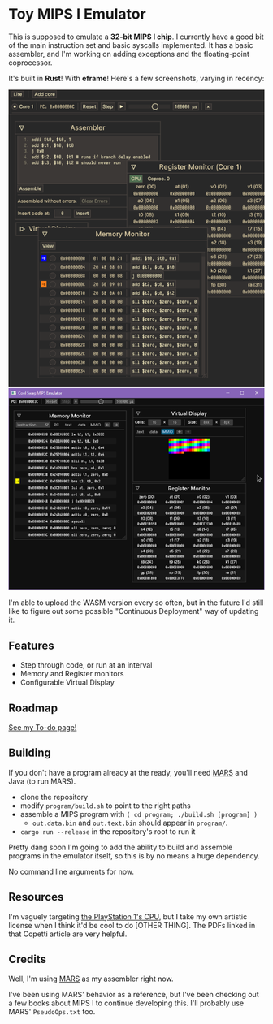 # Toy MIPS I Emulator

This is supposed to emulate a **32-bit MIPS I chip**. I currently have a good bit of the main instruction set and basic syscalls implemented. It has a basic assembler, and I'm working on adding exceptions and the floating-point coprocessor.

It's built in **Rust**! With **eframe**! Here's a few screenshots, varying in recency:

![Screenshot of MIPS Emulator, showing Assembler window and Branch Delay](.readme/asm_and_branch_delay.png)
![Old screenshot of MIPS Emulator, writing a rainbow](.readme/rainbow_display_old.png)

I'm able to upload the WASM version every so often, but in the future I'd still like to figure out some possible "Continuous Deployment" way of updating it.

## Features
- Step through code, or run at an interval
- Memory and Register monitors
- Configurable Virtual Display

## Roadmap

[See my To-do page!](./todo.md)

## Building

If you don't have a program already at the ready, you'll need [MARS](http://courses.missouristate.edu/KenVollmar/MARS/) and Java (to run MARS).

- clone the repository
- modify `program/build.sh` to point to the right paths
- assemble a MIPS program with `( cd program; ./build.sh [program] )`
	- `out.data.bin` and `out.text.bin` should appear in `program/`.
- `cargo run --release` in the repository's root to run it

Pretty dang soon I'm going to add the ability to build and assemble programs in the emulator itself, so this is by no means a huge dependency. <!-- actually damn it that means i need to think about adding macros. -->

No command line arguments for now.

## Resources

I'm vaguely targeting [the PlayStation 1's CPU](https://www.copetti.org/writings/consoles/playstation/#sources), but I take my own artistic license when I think it'd be cool to do [OTHER THING]. The PDFs linked in that Copetti article are very helpful.

## Credits

Well, I'm using [MARS](http://courses.missouristate.edu/KenVollmar/MARS/) as my assembler right now.

I've been using MARS' behavior as a reference, but I've been checking out a few books about MIPS I to continue developing this. I'll probably use MARS' `PseudoOps.txt` too.
